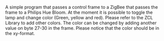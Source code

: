 A simple program that passes a control frame to a ZigBee that passes the frame to a Philips Hue Bloom. At the moment it is possible to toggle the lamp and change color (Green, yellow and red). Please refer to the ZCL Library to add other colors. The color can be changed by adding another value on byte 27-30 in the frame. Please notice that the color should be in the xy-format. 
